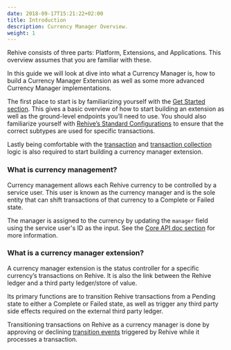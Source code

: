 ```yaml
---
date: 2018-09-17T15:21:22+02:00
title: Introduction
description: Currency Manager Overview.
weight: 1
---
```


Rehive consists of three parts: Platform, Extensions, and Applications. This overview assumes that you are familiar with these. 

In this guide we will look at dive into what a Currency Manager is, how to build a Currency Manager Extension as well as some more advanced Currency Manager implementations.

The first place to start is by familiarizing yourself with the [Get Started section](/building/get-started/introduction/). This gives a basic overview of how to start building an extension as well as the ground-level endpoints you’ll need to use. You should also familiarize yourself with [Rehive’s Standard Configurations](https://docs.google.com/document/d/1LdWBY2Oim2EPWv2-ZNKIPXDbnULbSf-DiUfuCw7_zQg/edit#) to ensure that the correct subtypes are used for specific transactions.

Lastly being comfortable with the [transaction](/platform/core-resources/transactions/) and [transaction collection](/platform/core-resources/transaction-collections/) logic is also required to start building a currency manager extension.


### What is currency management?

Currency management allows each Rehive currency to be controlled by a service user. This user is known as the currency manager and is the sole entity that can shift transactions of that currency to a Complete or Failed state.

The manager is assigned to the currency by updating the `manager` field using the service user's ID as the input. See the [Core API doc section](https://rehive-platform-admin.redoc.ly/tag/Currencies#operation/currencies_update) for more information.

### What is a currency manager extension?

A currency manager extension is the status controller for a specific currency’s transactions on Rehive. It is also the link between the Rehive ledger and a third party ledger/store of value.

Its primary functions are to transition Rehive transactions from a Pending state to either a Complete or Failed state, as well as trigger any third party side effects required on the external third party ledger.

Transitioning transactions on Rehive as a currency manager is done by approving or declining [transition events](https://rehive-platform-admin.redoc.ly/tag/Transaction-transitions#operation/transaction-transitions_partial_update) triggered by Rehive while it processes a transaction.
